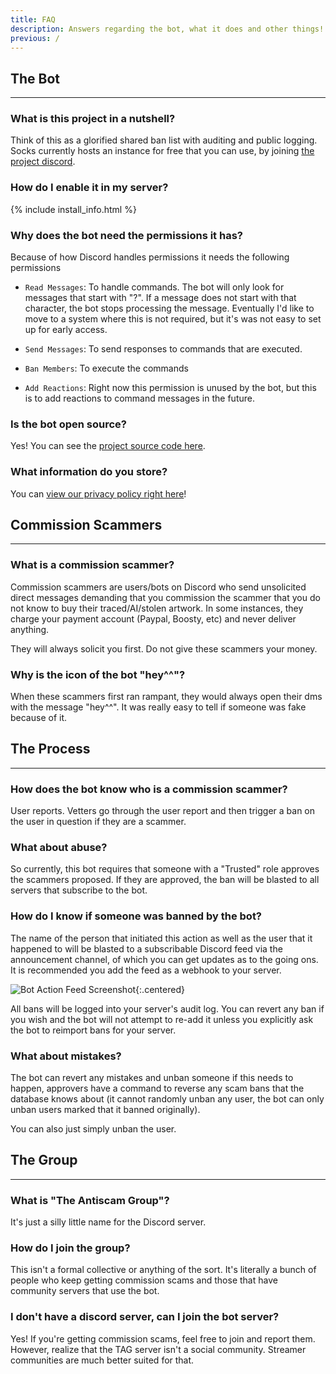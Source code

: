 ```yaml
---
title: FAQ
description: Answers regarding the bot, what it does and other things!
previous: /
---
```


## The Bot
---

### What is this project in a nutshell?

Think of this as a glorified shared ban list with auditing and public logging. Socks currently hosts an instance for free that you can use, by joining [the project discord](/discord).

### How do I enable it in my server?

{% include install_info.html %}

### Why does the bot need the permissions it has?

Because of how Discord handles permissions it needs the following permissions

* `Read Messages`: To handle commands. The bot will only look for messages that start with "?". If a message does not start with that character, the bot stops processing the message. Eventually I'd like to move to a system where this is not required, but it's was not easy to set up for early access.

* `Send Messages`: To send responses to commands that are executed.

* `Ban Members`: To execute the commands

* `Add Reactions`: Right now this permission is unused by the bot, but this is to add reactions to command messages in the future.

### Is the bot open source?

Yes! You can see the [project source code here](https://github.com/SocksTheWolf/AntiScamBot).

### What information do you store?

You can [view our privacy policy right here](/privacy-policy)!

## Commission Scammers
---

### What is a commission scammer?

Commission scammers are users/bots on Discord who send unsolicited direct messages demanding that you commission the scammer that you do not know to buy their traced/AI/stolen artwork. In some instances, they charge your payment account (Paypal, Boosty, etc) and never deliver anything.

They will always solicit you first. Do not give these scammers your money.

### Why is the icon of the bot "hey^^"?

When these scammers first ran rampant, they would always open their dms with the message "hey^^". It was really easy to tell if someone was fake because of it.

## The Process
---

### How does the bot know who is a commission scammer?

User reports. Vetters go through the user report and then trigger a ban on the user in question if they are a scammer.

### What about abuse?

So currently, this bot requires that someone with a "Trusted" role approves the scammers proposed. If they are approved, the ban will be blasted to all servers that subscribe to the bot. 

### How do I know if someone was banned by the bot?

The name of the person that initiated this action as well as the user that it happened to will be blasted to a subscribable Discord feed via the announcement channel, of which you can get updates as to the going ons. It is recommended you add the feed as a webhook to your server.

![Bot Action Feed Screenshot](/assets/botbanchannel.png){:.centered}

All bans will be logged into your server's audit log. You can revert any ban if you wish and the bot will not attempt to re-add it unless you explicitly ask the bot to reimport bans for your server.

### What about mistakes?

The bot can revert any mistakes and unban someone if this needs to happen, approvers have a command to reverse any scam bans that the database knows about (it cannot randomly unban any user, the bot can only unban users marked that it banned originally). 

You can also just simply unban the user. 

## The Group
---

### What is "The Antiscam Group"?

It's just a silly little name for the Discord server.

### How do I join the group?

This isn't a formal collective or anything of the sort. It's literally a bunch of people who keep getting commission scams and those that have community servers that use the bot.

### I don't have a discord server, can I join the bot server?

Yes! If you're getting commission scams, feel free to join and report them. However, realize that the TAG server isn't a social community. Streamer communities are much better suited for that.